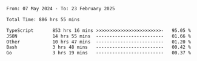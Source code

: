 
<!--START_SECTION:waka-->

```txt
From: 07 May 2024 - To: 23 February 2025

Total Time: 886 hrs 55 mins

TypeScript       853 hrs 16 mins >>>>>>>>>>>>>>>>>>>>>>>>-   95.05 %
JSON             14 hrs 55 mins  -------------------------   01.66 %
Other            10 hrs 47 mins  -------------------------   01.20 %
Bash             3 hrs 48 mins   -------------------------   00.42 %
Go               3 hrs 19 mins   -------------------------   00.37 %
```

<!--END_SECTION:waka-->

<!--

### Hi there 👋
**Iam-cesar/Iam-cesar** is a ✨ _special_ ✨ repository because its `README.md` (this file) appears on your GitHub profile.

Here are some ideas to get you started:

- 🔭 I’m currently working on ...
- 🌱 I’m currently learning ...
- 👯 I’m looking to collaborate on ...
- 🤔 I’m looking for help with ...
- 💬 Ask me about ...
- 📫 How to reach me: ...
- 😄 Pronouns: ...
- ⚡ Fun fact: ...
-->
